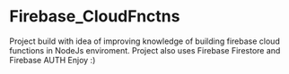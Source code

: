 # Firebase_CloudFnctns
Project build with idea of improving knowledge of building firebase cloud functions in NodeJs enviroment.
Project also uses Firebase Firestore and Firebase AUTH
Enjoy :)
